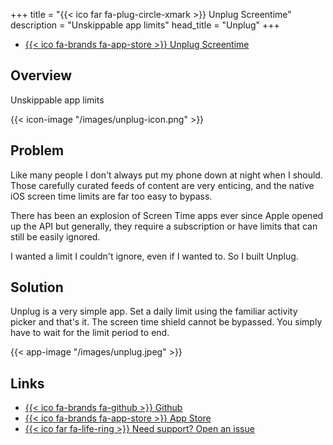 +++
title = "{{< ico far fa-plug-circle-xmark >}} Unplug Screentime"
description = "Unskippable app limits"
head_title = "Unplug"
+++
- [{{< ico fa-brands fa-app-store >}} Unplug Screentime](#)

## Overview
Unskippable app limits

{{< icon-image "/images/unplug-icon.png" >}}

## Problem
Like many people I don't always put my phone down at night when I should. Those carefully curated feeds of content are very enticing, and the native iOS screen time limits are far too easy to bypass.

There has been an explosion of Screen Time apps ever since Apple opened up the API but generally, they require a subscription or have limits that can still be easily ignored.

I wanted a limit I couldn't ignore, even if I wanted to. So I built Unplug.

## Solution
Unplug is a very simple app. Set a daily limit using the familiar activity picker and that's it. The screen time shield cannot be bypassed. You simply have to wait for the limit period to end.


{{< app-image "/images/unplug.jpeg" >}}

## Links

- [{{< ico fa-brands fa-github >}} Github](https://github.com/divo/ScreenTimeShield)
- [{{< ico fa-brands fa-app-store >}} App Store](https://apps.apple.com/ie/app/unplug-screentime/id6462699154)
- [{{< ico far fa-life-ring >}} Need support? Open an issue](https://github.com/divo/ScreenTimeShield/issues)
